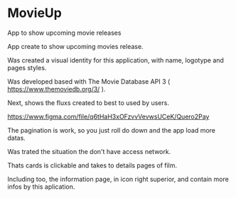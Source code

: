 # MovieUp
App to show upcoming movie releases

App create to show upcoming movies release. 

Was created a visual identity for this application, with name, logotype and pages styles.

Was developed based with The Movie Database API 3 ( https://www.themoviedb.org/3/ ).

Next, shows the fluxs created to best to used by users.

https://www.figma.com/file/q6tHaH3xOFzvvVevwsUCeK/Quero2Pay

The pagination is work, so you just roll do down and the app load more datas.

Was trated  the situation the don't have access network.

Thats cards is clickable and takes to details pages of film.

Including too, the information page, in icon right superior, and contain more infos by this aplication.

